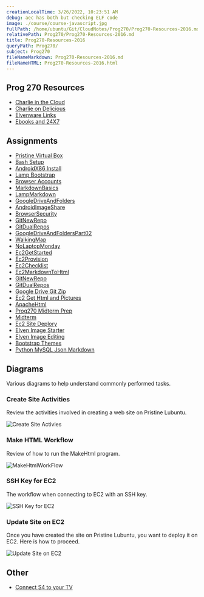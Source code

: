 ```yaml
---
creationLocalTime: 3/26/2022, 10:23:51 AM
debug: aec has both but checking ELF code
image: ./course/course-javascript.jpg
fullPath: /home/ubuntu/Git/CloudNotes/Prog270/Prog270-Resources-2016.md
relativePath: Prog270/Prog270-Resources-2016.md
title: Prog270-Resources-2016
queryPath: Prog270/
subject: Prog270
fileNameMarkdown: Prog270-Resources-2016.md
fileNameHTML: Prog270-Resources-2016.html
---
```



<!-- toc -->
<!-- tocstop -->

## Prog 270 Resources

- [Charlie in the Cloud](http://bit.ly/V5g8wF)
- [Charlie on Delicious](https://delicious.com/charliecalvert)
- [Elvenware Links](http://elvenware.com/charlie/links.html)
- [Ebooks and 24X7](http://www.bellevuecollege.edu/lmc/catalogs.html)

## Assignments

- [Pristine Virtual Box](http://www.ccalvert.net/books/CloudNotes/Assignments/PristineVirtualBox.html)
- [Bash Setup](http://www.ccalvert.net/books/CloudNotes/Assignments/BashSetup.html)
- [AndroidX86 Install](http://www.ccalvert.net/books/CloudNotes/Assignments/AndroidX86Install.html)
- [Lamp Bootstrap](http://www.ccalvert.net/books/CloudNotes/Assignments/LampBootstrap.html)
- [Browser Accounts](http://www.ccalvert.net/books/CloudNotes/Assignments/BrowserAccounts.html)
- [MarkdownBasics](http://www.ccalvert.net/books/CloudNotes/Assignments/MarkdownBasics.html)
- [LampMarkdown](http://www.ccalvert.net/books/CloudNotes/Assignments/LampMarkdown.html)
- [GoogleDriveAndFolders](http://www.ccalvert.net/books/CloudNotes/Assignments/GoogleDriveAndFolders.html)
- [AndroidImageShare](http://www.ccalvert.net/books/CloudNotes/Assignments/AndroidImageShare.html)
- [BrowserSecurity](http://www.ccalvert.net/books/CloudNotes/Assignments/BrowserSecurity.html)
- [GitNewRepo](http://www.ccalvert.net/books/CloudNotes/Assignments/GitNewRepo.html)
- [GitDualRepos](http://www.ccalvert.net/books/CloudNotes/Assignments/GitDualRepos.html)
- [GoogleDriveAndFoldersPart02](http://www.ccalvert.net/books/CloudNotes/Assignments/GoogleDriveAndFoldersPart02.html)
- [WalkingMap](http://www.ccalvert.net/books/CloudNotes/Assignments/WalkingMap.html)
- [NoLaptopMonday](http://www.ccalvert.net/books/CloudNotes/Assignments/NoLaptopMonday.html)
- [Ec2GetStarted](http://www.ccalvert.net/books/CloudNotes/Assignments/Ec2GetStarted.html)
- [Ec2Provision](http://www.ccalvert.net/books/CloudNotes/Assignments/Ec2Provision.html)
- [Ec2Checklist](http://www.ccalvert.net/books/CloudNotes/Assignments/Ec2Checklist.html)
- [Ec2MarkdownToHtml](http://www.ccalvert.net/books/CloudNotes/Assignments/Ec2MarkdownToHtml.html)
- [GitNewRepo](http://www.ccalvert.net/books/CloudNotes/Assignments/GitNewRepo.html)
- [GitDualRepos](http://www.ccalvert.net/books/CloudNotes/Assignments/GitDualRepos.html)
- [Google Drive Git Zip](http://www.ccalvert.net/books/CloudNotes/Assignments/GoogleDriveGitZip.html)
- [Ec2 Get Html and Pictures](http://www.ccalvert.net/books/CloudNotes/Assignments/Ec2GitHtmlPictures.html)
- [ApacheHtml](http://www.ccalvert.net/books/CloudNotes/Assignments/ApacheHtml.html)
- [Prog270 Midterm Prep](http://www.ccalvert.net/books/CloudNotes/Assignments/Prog270MidtermPrep.html)
- [Midterm](http://www.ccalvert.net/books/CloudNotes/Assignments/Prog270Midterm2016.html)
- [Ec2 Site Deplory](http://www.ccalvert.net/books/CloudNotes/Assignments/Ec2SiteDeploy.html)
- [Elven Image Starter](http://www.ccalvert.net/books/CloudNotes/Assignments/ElvenImageStarter.html)
- [Elven Image Editing](http://www.ccalvert.net/books/CloudNotes/Assignments/ElvenImageEditing.html)
- [Bootstrap Themes](http://www.ccalvert.net/books/CloudNotes/Assignments/BootstrapThemes.html)
- [Python MySQL Json Markdown](http://www.ccalvert.net/books/CloudNotes/Assignments/PythonMySqlJsonMarkdown.html)

## Diagrams

Various diagrams to help understand commonly performed tasks.

### Create Site Activities

Review the activities involved in creating a web site on Pristine Lubuntu.

![Create Site Activies](https://s3.amazonaws.com/bucket01.elvenware.com/images/create-web-site-activities.png)

### Make HTML Workflow

Review of how to run the MakeHtml program.

![MakeHtmlWorkFlow](https://s3.amazonaws.com/bucket01.elvenware.com/images/make-html-work-flow.png)

### SSH Key for EC2

The workflow when connecting to EC2 with an SSH key.

![SSH Key for EC2](https://s3.amazonaws.com/bucket01.elvenware.com/images/ssh-key-for-ec2.png)

### Update Site on EC2

Once you have created the site on Pristine Lubuntu, you want to deploy it on EC2. Here is how to proceed.

![Update Site on EC2](https://s3.amazonaws.com/bucket01.elvenware.com/images/update-site-on-ec2.png)

Other
-----

- [Connect S4 to your TV](<http://www.pcmag.com/article2/0,2817,2420138,00.asp>)
